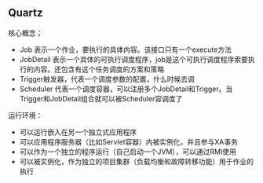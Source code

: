 ## Quartz

核心概念；
- Job 表示一个作业，要执行的具体内容。该接口只有一个execute方法
- JobDetail 表示一个具体的可执行调度程序，job是这个可执行调度程序索要执行的内容。还包含有这个任务调度的方案和策略
- Trigger触发器，代表一个调度参数的配置，什么时候去调
- Scheduler 代表一个调度容器，可以注册多个JobDetail和Trigger。当Trigger和JobDetail组合就可以被Scheduler容调度了


运行环境：
- 可以运行嵌入在另一个独立式应用程序
- 可以应用程序服务器（比如Servlet容器）内被实例化，并且参与XA事务
- 可以作为一个独立的程序运行（自己启动一个JVM），可以通过RMI使用
- 可以被实例化，作为独立的项目集群（负载均衡和故障转移功能）用于作业的执行